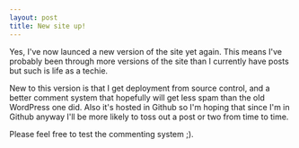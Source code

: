 ```yaml
---
layout: post
title: New site up!
---
```


Yes, I've now launced a new version of the site yet again.  This means I've probably been through more versions of the site than I currently have posts but such is life as a techie.

New to this version is that I get deployment from source control, and a better comment system that hopefully will get less spam than the old WordPress one did.  Also it's hosted in Github so I'm hoping that since I'm in Github anyway I'll be more likely to toss out a post or two from time to time.

Please feel free to test the commenting system ;).
